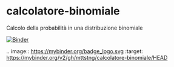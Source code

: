 # calcolatore-binomiale
Calcolo della probabilità in una distribuzione binomiale

[![Binder](https://mybinder.org/badge_logo.svg)](https://mybinder.org/v2/gh/mttstng/calcolatore-binomiale/HEAD)

.. image:: https://mybinder.org/badge_logo.svg
 :target: https://mybinder.org/v2/gh/mttstng/calcolatore-binomiale/HEAD
